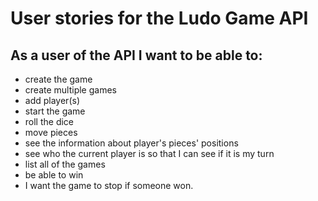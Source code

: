 
# User stories for the Ludo Game API

## As a user of the API I want to be able to:

* create the game
* create multiple games
* add player(s)
* start the game
* roll the dice
* move pieces
* see the information about player's pieces' positions
* see who the current player is so that I can see if it is my turn
* list all of the games
* be able to win
* I want the game to stop if someone won.
